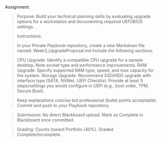 Assignment:

> Purpose: Build your technical planning skills by evaluating upgrade options for a workstation and documenting required UEFI/BIOS settings.

> Instructions:

>    In your Private Playbook repository, create a new Markdown file named:
>    Week3_UpgradeProposal.md
>    Include the following sections:

>    CPU Upgrade: Identify a compatible CPU upgrade for a sample desktop. Note socket type and performance improvements.
>    RAM Upgrade: Specify supported RAM type, speed, and max capacity for the system.
>    Storage Upgrade: Recommend SSD/HDD upgrade with interface type (SATA, NVMe).
>    UEFI Checklist: Provide at least 5 steps/settings you would configure in UEFI (e.g., boot order, TPM, Secure Boot).

>    Keep explanations concise but professional (bullet points acceptable).
>    Commit and push to your Playbook repository.

> Submission: No direct Blackboard upload. Mark as Complete in Blackboard once committed.

> Grading: Counts toward Portfolio (40%). Graded Complete/Incomplete.
   
   
